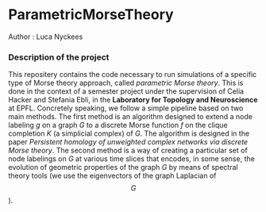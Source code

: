 # ParametricMorseTheory

Author : Luca Nyckees

### Description of the project

This repositery contains the code necessary to run simulations of a specific type of Morse theory approach, called *parametric Morse theory*. This is done in the context of a semester project under the supervision of Celia Hacker and Stefania Ebli,
in the **Laboratory for Topology and Neuroscience** at EPFL. Concretely speaking, we follow a simple pipeline based on two main methods. The first method is an algorithm designed to extend a node labeling $g$ on a graph $G$ to a discrete Morse function $f$ on the clique completion $K$ (a simplicial complex) of $G$. The algorithm is designed in the paper *Persistent homology of unweighted complex networks via discrete Morse theory*. The second method is a way of creating a particular set of node labelings on $G$ at various time slices that encodes, in some sense, the evolution of geometric properties of the graph $G$ by means of spectral theory tools (we use the eigenvectors of the graph Laplacian of $$G$$).
